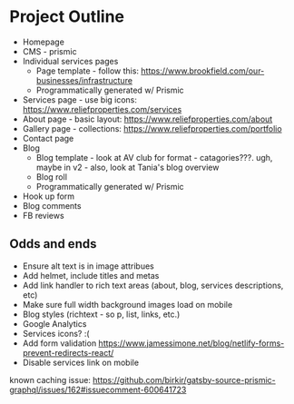 # Project Outline
* Homepage
* CMS - prismic
* Individual services pages
  * Page template - follow this: https://www.brookfield.com/our-businesses/infrastructure
  * Programmatically generated w/ Prismic
* Services page - use big icons: https://www.reliefproperties.com/services
* About page - basic layout: https://www.reliefproperties.com/about
* Gallery page - collections: https://www.reliefproperties.com/portfolio 
* Contact page
* Blog
  * Blog template - look at AV club for format - catagories???. ugh, maybe in v2 - also, look at Tania's blog overview
  * Blog roll
  * Programmatically generated w/ Prismic
* Hook up form
* Blog comments
* FB reviews

## Odds and ends
* Ensure alt text is in image attribues
* Add helmet, include titles and metas
* Add link handler to rich text areas (about, blog, services descriptions, etc)
* Make sure full width background images load on mobile
* Blog styles (richtext - so p, list, links, etc.)
* Google Analytics
* Services icons? :(
* Add form validation https://www.jamessimone.net/blog/netlify-forms-prevent-redirects-react/
* Disable services link on mobile


known caching issue: https://github.com/birkir/gatsby-source-prismic-graphql/issues/162#issuecomment-600641723